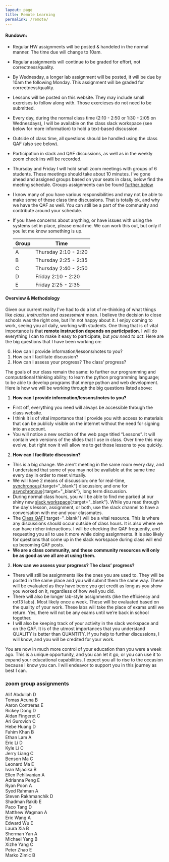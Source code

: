 ```yaml
---
layout: page
title: Remote Learning
permalink: /remote/
---
```


#### Rundown:
* Regular HW assignments will be posted & handeled in the normal manner. The time due will change to 10am.
* Regular assignments will continue to be graded for effort, not correctness/quality.
* By Wednesday, a longer lab assignment will be posted, it will be due by 10am the following Monday. This assignment will be graded for correctness/quality.
* Lessons will be posted on this website. They may include small exercises to follow along with. Those exercieses do not need to be submitted.
* Every day, during the normal class time (2:10 - 2:50 or 1:30 - 2:05 on Wednesdays), I will be available on the class slack workspace (see below for more information) to hold a text-based discussion.
* Outside of class time, all questions should be handled using the class QAF (also see below).
* Participation in slack and QAF discussions, as well as in the weekly zoom check ins will be recorded.
* Thursday and Friday I will hold small zoom meetings with groups of 6 students. These meetings should take about 10 minutes. I've gone ahead and assigned groups based on your seats in class, below find the meeting schedule. Groups assignments can be found [further below](#zoom-group-assignments)
* I know many of you have various responsibilities and may not be able to make some of these class time discussions. That is totally ok, and why we have the QAF as well. You can still be a part of the community and contribute around your schedule.
* If you have concerns about anything, or have issues with using the systems set in place, please email me. We can work this out, but only if you let me know something is up.

  | Group | Time                 |
  | ----- | -------------        |
  | A     | Thursday 2:10 - 2:20 |
  | B     | Thursday 2:25 - 2:35 |
  | C     | Thursday 2:40 - 2:50 |
  | D     | Friday   2:10 - 2:20 |
  | E     | Friday   2:25 - 2:35 |


#### Overview & Methodology

Given our current reality I've had to do a lot of re-thinking of what things like _class_, _instruction_ and _assessment_ mean. I believe the decision to close schools was the right one, but I’m not happy about it. I enjoy coming to work, seeing you all daily, working with students. One thing that is of vital importance is that __remote instruction depends on participation__. I will do everything I can to make it easy to participate, but _you need to act_. Here are the big questions that I have been working on:

  0. How can I provide information/lessons/notes to you?
  1. How can I facilitate discussion?
  2. How can I assess your progress? The class’ progress?

The goals of our class remain the same: to further our programming and computational thinking ability; to learn the python programming language; to be able to develop programs that merge python and web development. Here is how we will be working through the big questions listed above:


  1. __How can I provide information/lessons/notes to you?__
   * First off, everything you need will always be accessible through the class website.
   * I think it is of vital importance that I provide you with access to materials that can be publicly visible on the internet without the need for signing into an account.
   * You will notice a new section of the web page titled “Lessons”. It will contain web versions of the slides that I use in class. Over time this may evolve, but right now it will allow me to get those lessons to you quickly.

  2. __How can I facilitate discussion?__
   * This is a big change. We aren’t meeting in the same room every day, and I understand that some of you may not be available at the same time every day in order to meet virtually.
   * We will have 2 means of discussion: one for real-time, [synchronous](https://en.wiktionary.org/wiki/synchronous){:target="_blank"} discussion; and one for [asynchronous](https://en.wiktionary.org/wiki/asynchronous){:target="_blank"}, long term discussion.
   * During normal class hours, you will be able to find me parked at our shiny new [slack workspace](https://introcs-dw.slack.com/){:target="_blank"}. While you read through the day's lesson, assignment, or both, use the slack channel to have a conversation with me and your classmates.
   * The [Class QAF](https://groups.google.com/a/stuy.edu/forum/#!forum/dw-intro2-qaf){:target="_blank"} will be a vital resource. This is where any discussions should occur outside of class hours. It is also where we can have richer interactions. I will be checking the QAF frequently, and requesting you all to use it more while doing assignments. It is also likely for questions that come up in the slack workspace during class will end up becoming QAF posts.
   * __We are a class community, and these community resources will only be as good as we all are at using them.__

  2. __How can we assess your progress? The class’ progress?__
   * There will still be assignments like the ones you are used to. They will be posted in the same place and you will submit them the same way. These will be evaluated as they have been: you get credit as long as you show you worked on it, regardless of how well you did.
   * There will also be longer lab-style assignments (like the efficiency and rot13 labs). Most likely once a week. These will be evaluated based on the quality of your work. These labs will take the place of exams until we return. Yes, there will not be any exams until we’re back in school together.
   * I will also be keeping track of your activity in the slack workspace and on the QAF. It is of the utmost importances that you understand QUALITY is better than QUANTITY. If you help to further discussions, I will know, and you will be credited for your work.

You are now in much more control of your education than you were a week ago. This is a unique opportunity, and you can let it go, or you can use it to expand your educational capabilities. I expect you all to rise to the occasion because I know you can. I will endeavor to support you in this journey as best I can.



### zoom group assignments
Alif    Abdullah    D<br>
Tomas   Acuna   B<br>
Aaron   Contreras   E<br>
Rickey  Dong    D<br>
Aidan   Fingeret    C<br>
Ari Gurovich    C<br>
Hebe    Huang   D<br>
Fahim   Khan    B<br>
Ethan   Lam A<br>
Eric    Li  D<br>
Kyle    Li  C<br>
Jerry   Liang   C<br>
Benson  Ma  C<br>
Leonard Ma  E<br>
Ivan    Mijacika   B<br>
Ellen   Pehlivanian A<br>
Adrianna    Peng    E<br>
Ryan    Poon    A<br>
Syed    Rahman  A<br>
Steven  Rakhmanchik D<br>
Shadman Rakib   E<br>
Paco    Tang    D<br>
Matthew Wagman  A<br>
Eric    Wang    A<br>
Edward  Wu  E<br>
Laura   Xia B<br>
Sherman Yan A<br>
Michael Yang    B<br>
Xizhe   Yang    C<br>
Peter   Zhao    E<br>
Marko   Zimic   B<br>
